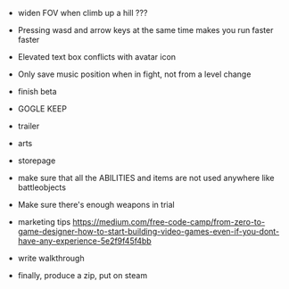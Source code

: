 - widen FOV when climb up a hill ???
- Pressing wasd and arrow keys at the same time makes you run faster faster
- Elevated text box conflicts with avatar icon
- Only save music position when in fight, not from a level change


- finish beta
- GOGLE KEEP
- trailer
- arts
- storepage
- make sure that all the ABILITIES and items are not used anywhere like battleobjects
- Make sure there's enough weapons in trial
- marketing tips https://medium.com/free-code-camp/from-zero-to-game-designer-how-to-start-building-video-games-even-if-you-dont-have-any-experience-5e2f9f45f4bb
- write walkthrough
- finally, produce a zip, put on steam
